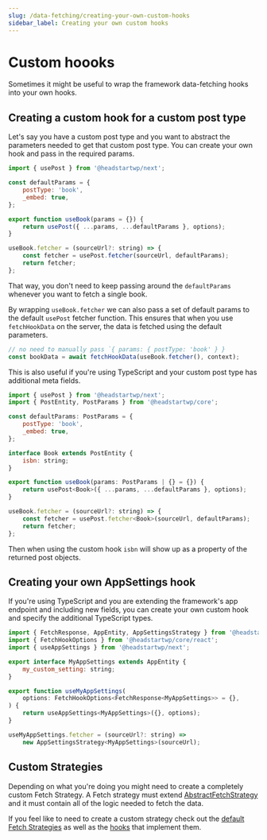 ```yaml
---
slug: /data-fetching/creating-your-own-custom-hooks
sidebar_label: Creating your own custom hooks
---
```


# Custom hoooks

Sometimes it might be useful to wrap the framework data-fetching hooks into your own hooks.

## Creating a custom hook for a custom post type

Let's say you have a custom post type and you want to abstract the parameters needed to get that custom post type. You can create your own hook and pass in the required params.

```js title=src/hooks/useBook.js
import { usePost } from '@headstartwp/next';

const defaultParams = {
	postType: 'book',
	_embed: true,
};

export function useBook(params = {}) {
    return usePost({ ...params, ...defaultParams }, options);
}

useBook.fetcher = (sourceUrl?: string) => {
	const fetcher = usePost.fetcher(sourceUrl, defaultParams);
	return fetcher;
};
```

That way, you don't need to keep passing around the `defaultParams` whenever you want to fetch a single book.

By wrapping `useBook.fetcher` we can also pass a set of default params to the default `usePost` fetcher function. This ensures that when you use `fetchHookData` on the server, the data is fetched using the default parameters.

```js
// no need to manually pass `{ params: { postType: 'book' } }
const bookData = await fetchHookData(useBook.fetcher(), context);
```

This is also useful if you're using TypeScript and your custom post type has additional meta fields.

```js title=src/hooks/useBook.ts
import { usePost } from '@headstartwp/next';
import { PostEntity, PostParams } from '@headstartwp/core';

const defaultParams: PostParams = {
	postType: 'book',
	_embed: true,
};

interface Book extends PostEntity {
    isbn: string;
}

export function useBook(params: PostParams | {} = {}) {
    return usePost<Book>({ ...params, ...defaultParams }, options);
}

useBook.fetcher = (sourceUrl?: string) => {
	const fetcher = usePost.fetcher<Book>(sourceUrl, defaultParams);
	return fetcher;
};
```

Then when using the custom hook `isbn` will show up as a property of the returned post objects.

## Creating your own AppSettings hook

If you're using TypeScript and you are extending the framework's app endpoint and including new fields, you can create your own custom hook and specify the additional TypeScript types.

```js title=src/hooks/useMyAppSettings.ts
import { FetchResponse, AppEntity, AppSettingsStrategy } from '@headstartwp/core';
import { FetchHookOptions } from '@headstartwp/core/react';
import { useAppSettings } from '@headstartwp/next';

export interface MyAppSettings extends AppEntity {
    my_custom_setting: string;
}

export function useMyAppSettings(
	options: FetchHookOptions<FetchResponse<MyAppSettings>> = {},
) {
	return useAppSettings<MyAppSettings>({}, options);
}

useMyAppSettings.fetcher = (sourceUrl?: string) =>
	new AppSettingsStrategy<MyAppSettings>(sourceUrl);
```

## Custom Strategies

Depending on what you're doing you might need to create a completely custom Fetch Strategy. A Fetch strategy must extend [AbstractFetchStrategy](/api/classes/headstartwp_core.AbstractFetchStrategy/) and it must contain all of the logic needed to fetch the data.

If you feel like to need to create a custom strategy check out the [default Fetch Strategies](https://github.com/10up/headless/tree/develop/packages/core/src/data/strategies) as well as the [hooks](https://github.com/10up/headless/tree/develop/packages/core/src/react/hooks) that implement them.

